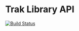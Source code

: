 # Trak Library API

[![Build Status](https://codebuild.eu-west-2.amazonaws.com/badges?uuid=eyJlbmNyeXB0ZWREYXRhIjoibDN4eUZpaXhQMkFQbmtEekdiZVZCSWM5aGFER2tRbVl2V2E4UEpvN29YTm5XUlMxTkovOXZxY2pmdnJwd0dHWkl4RzNrdE9URjFjOVVlcnp0dEFZRC9FPSIsIml2UGFyYW1ldGVyU3BlYyI6ImNPa1M1STRwOWJ5R251aGciLCJtYXRlcmlhbFNldFNlcmlhbCI6MX0%3D&branch=develop)](https://eu-west-2.console.aws.amazon.com/codesuite/codebuild/projects/trak-api-development/history?region=eu-west-2&builds-state=%7B%22f%22%3A%7B%22text%22%3A%22%22%7D%2C%22s%22%3A%7B%7D%2C%22n%22%3A20%2C%22i%22%3A0%7D)